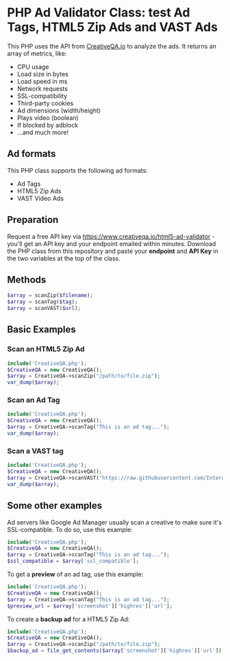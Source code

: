 # PHP Ad Validator Class: test Ad Tags, HTML5 Zip Ads and VAST Ads

This PHP uses the API from [CreativeQA.io](https://www.creativeqa.io) to analyze the ads. It returns an array of metrics, like:

* CPU usage
* Load size in bytes
* Load speed in ms
* Network requests
* SSL-compatibility
* Third-party cookies
* Ad dimensions (width/height)
* Plays video (boolean)
* If blocked by adblock
* ...and much more!

## Ad formats
This PHP class supports the following ad formats:

* Ad Tags
* HTML5 Zip Ads
* VAST Video Ads

## Preparation
Request a free API key via https://www.creativeqa.io/html5-ad-validator - you'll get an API key and your endpoint emailed within minutes. Download the PHP class from this repository and paste your **endpoint** and **API Key** in the two variables at the top of the class.

## Methods
```php
$array = scanZip($filename);
$array = scanTag($tag);
$array = scanVAST($url);
```

## Basic Examples

### Scan an HTML5 Zip Ad
```php
include('CreativeQA.php');
$CreativeQA = new CreativeQA();
$array = CreativeQA->scanZip("/path/to/file.zip");
var_dump($array);
```

### Scan an Ad Tag
```php
include('CreativeQA.php');
$CreativeQA = new CreativeQA();
$array = CreativeQA->scanTag("This is an ad tag...");
var_dump($array);
```

### Scan a VAST tag
```php
include('CreativeQA.php');
$CreativeQA = new CreativeQA();
$array = CreativeQA->scanVAST("https://raw.githubusercontent.com/InteractiveAdvertisingBureau/VAST_Samples/master/VAST%203.0%20Samples/Inline_Companion_Tag-test.xml");
var_dump($array);
```

## Some other examples
Ad servers like Google Ad Manager usually scan a creative to make sure it's SSL-compatible. To do so, use this example:
```php
include('CreativeQA.php');
$CreativeQA = new CreativeQA();
$array = CreativeQA->scanTag("This is an ad tag...");
$ssl_compatible = $array['ssl_compatible'];
```

To get a **preview** of an ad tag, use this example:
```php
include('CreativeQA.php');
$CreativeQA = new CreativeQA();
$array = CreativeQA->scanTag("This is an ad tag...");
$preview_url = $array['screenshot']['highres']['url'];
```

To create a **backup ad** for a HTML5 Zip Ad:
```php
include('CreativeQA.php');
$CreativeQA = new CreativeQA();
$array = CreativeQA->scanZip("/path/to/file.zip");
$backup_ad = file_get_contents($array['screenshot']['highres']['url']); //holds image in binary format
```

